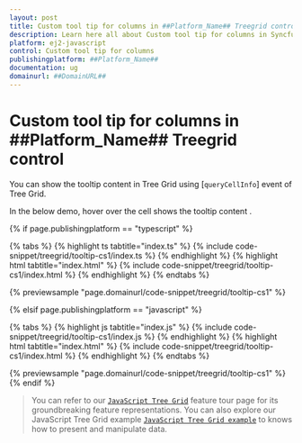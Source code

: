 ```yaml
---
layout: post
title: Custom tool tip for columns in ##Platform_Name## Treegrid control | Syncfusion
description: Learn here all about Custom tool tip for columns in Syncfusion ##Platform_Name## Treegrid control of Syncfusion Essential JS 2 and more.
platform: ej2-javascript
control: Custom tool tip for columns 
publishingplatform: ##Platform_Name##
documentation: ug
domainurl: ##DomainURL##
---
```


# Custom tool tip for columns in ##Platform_Name## Treegrid control

You can show the tooltip content in Tree Grid using [`queryCellInfo`] event of Tree Grid.

In the below demo, hover over the cell shows the tooltip content .

{% if page.publishingplatform == "typescript" %}

 {% tabs %}
{% highlight ts tabtitle="index.ts" %}
{% include code-snippet/treegrid/tooltip-cs1/index.ts %}
{% endhighlight %}
{% highlight html tabtitle="index.html" %}
{% include code-snippet/treegrid/tooltip-cs1/index.html %}
{% endhighlight %}
{% endtabs %}
        
{% previewsample "page.domainurl/code-snippet/treegrid/tooltip-cs1" %}

{% elsif page.publishingplatform == "javascript" %}

{% tabs %}
{% highlight js tabtitle="index.js" %}
{% include code-snippet/treegrid/tooltip-cs1/index.js %}
{% endhighlight %}
{% highlight html tabtitle="index.html" %}
{% include code-snippet/treegrid/tooltip-cs1/index.html %}
{% endhighlight %}
{% endtabs %}

{% previewsample "page.domainurl/code-snippet/treegrid/tooltip-cs1" %}
{% endif %}

> You can refer to our [`JavaScript Tree Grid`](https://www.syncfusion.com/javascript-ui-controls/js-tree-grid) feature tour page for its groundbreaking feature representations. You can also explore our JavaScript Tree Grid example [`JavaScript Tree Grid example`](https://ej2.syncfusion.com/demos/#/material/tree-grid/treegrid-overview.html) to knows how to present and manipulate data.